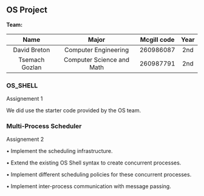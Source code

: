 ## OS Project

**Team:**

| Name          | Major                       |Mcgill code| Year |
|:-------------:|:---------------------------:|:---------:|:----:|
|David Breton   | Computer Engineering        |260986087  |2nd   |
|Tsemach Gozlan | Computer Science and Math   |260987791  |2nd   |


### OS_SHELL
Assignement 1

We did use the starter code provided by the OS team.

### Multi-Process Scheduler
Assignement 2

• Implement the scheduling infrastructure.

• Extend the existing OS Shell syntax to create concurrent processes.

• Implement different scheduling policies for these concurrent processes.

• Implement inter-process communication with message passing.



